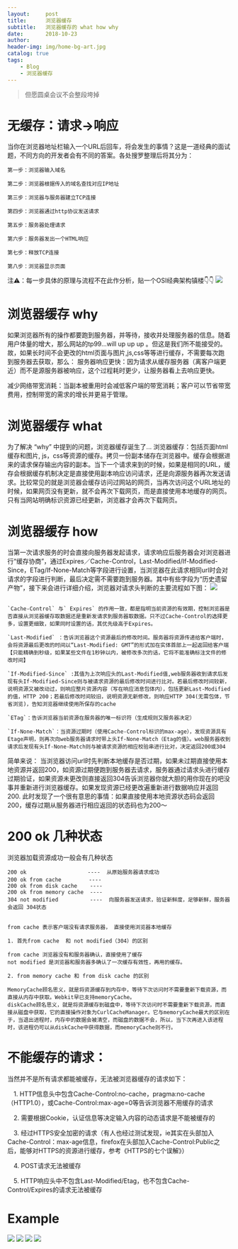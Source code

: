```yaml
---
layout:     post
title:      浏览器缓存
subtitle:   浏览器缓存的 what how why
date:       2018-10-23
author:     
header-img: img/home-bg-art.jpg
catalog: true
tags:
	- Blog 
	- 浏览器缓存
---
```


> 但愿圆桌会议不会整段垮掉


# 无缓存：请求->响应

当你在浏览器地址栏输入一个URL后回车，将会发生的事情？这是一道经典的面试题，不同方向的开发者会有不同的答案。各处搜罗整理后将其分为：

```
第一步：浏览器输入域名

第二步：浏览器根据传入的域名查找对应IP地址

第三步：浏览器与服务器建立TCP连接

第四步：浏览器通过http协议发送请求

第五步：服务器处理请求

第六步：服务器发出一个HTML响应

第七步：释放TCP连接

第八步：浏览器显示页面

```

注⚠️：每一步具体的原理与流程不在此作分析，贴一个OSI经典架构镇楼👇👇
![](https://raw.githubusercontent.com/LvDobby/LvDobby.github.io/master/img/stuimg/OSI.jpg)

# 浏览器缓存  why

如果浏览器所有的操作都要跑到服务器，并等待，接收并处理服务器的信息。随着用户体量的增大，那么网站的tp99...will up up up 。但这是我们所不能接受的。故，如果长时间不会更改的html页面与图片,js,css等等进行缓存，不需要每次跑到服务器去获取，那么：
  服务器响应更快：因为请求从缓存服务器（离客户端更近）而不是源服务器被响应，这个过程耗时更少，让服务器看上去响应更快。

  减少网络带宽消耗：当副本被重用时会减低客户端的带宽消耗；客户可以节省带宽费用，控制带宽的需求的增长并更易于管理。
  
# 浏览器缓存  what
为了解决 “why” 中提到的问题，浏览器缓存诞生了...
浏览器缓存：包括页面html缓存和图片, js，css等资源的缓存。拷贝一份副本储存在浏览器中。缓存会根据进来的请求保存输出内容的副本。当下一个请求来到的时候，如果是相同的URL，缓存会根据缓存机制决定是直接使用副本响应访问请求，还是向源服务器再次发送请求。比较常见的就是浏览器会缓存访问过网站的网页，当再次访问这个URL地址的时候，如果网页没有更新，就不会再次下载网页，而是直接使用本地缓存的网页。只有当网站明确标识资源已经更新，浏览器才会再次下载网页。

# 浏览器缓存  how

当第一次请求服务的时会直接向服务器发起请求，请求响应后服务器会对浏览器进行“缓存协商”，通过Expires／Cache-Control，Last-Modified/If-Modified-Since，ETag/If-None-Match等字段进行设置，当浏览器在此请求相同url时会对请求的字段进行判断，最后决定需不需要跑到服务器。其中有些字段为“历史遗留产物”，接下来会进行详细介绍，浏览器对请求头判断的主要流程如下图：
![](https://raw.githubusercontent.com/LvDobby/LvDobby.github.io/master/img/stuimg/huancun.jpg)

```

`Cache-Control` 与` Expires` 的作用一致，都是指明当前资源的有效期，控制浏览器是否直接从浏览器缓存取数据还是重新发请求到服务器取数据。只不过Cache-Control的选择更多，设置更细致，如果同时设置的话，其优先级高于Expires。

`Last-Modified` ：告诉浏览器这个资源最后的修改时间。服务器将资源传递给客户端时，会将资源最后更改的时间以“Last-Modified: GMT”的形式加在实体首部上一起返回给客户端【只能精确到秒级，如果某些文件在1秒钟以内，被修改多次的话，它将不能准确标注文件的修改时间】

`If-Modified-Since` :其值为上次响应头的Last-Modified值,web服务器收到请求后发现有头If-Modified-Since则与被请求资源的最后修改时间进行比对。若最后修改时间较新，说明资源又被改动过，则响应整片资源内容（写在响应消息包体内），包括更新Last-Modified的值，HTTP 200；若最后修改时间较旧，说明资源无新修改，则响应HTTP 304(无需包体，节省浏览)，告知浏览器继续使用所保存的cache

`ETag`：告诉浏览器当前资源在服务器的唯一标识符（生成规则又服务器决定）

`If-None-Match`：当资源过期时（使用Cache-Control标识的max-age），发现资源具有Etage声明，则再次向web服务器请求时带上头If-None-Match（Etag的值）。web服务器收到请求后发现有头If-None-Match则与被请求资源的相应校验串进行比对，决定返回200或304

```
简单来说：
    当浏览器访问url时先判断本地缓存是否过期，如果未过期直接使用本地资源并返回200，如资源过期便跑到服务器去请求，服务器通过请求头进行缓存过期验证，如果资源未更改则直接返回304告诉浏览器你就大胆的用你现在的吧没事并重新进行浏览器缓存。如果发现资源已经更改遍重新进行数据响应并返回200.
	此时发现了一个很有意思的事情：如果直接使用本地资源状态码会返回200，缓存过期从服务器进行相应返回的状态码也为200～
# 200 ok 几种状态
浏览器加载资源成功一般会有几种状态

```
200 ok  　　　　　　　　    ----  从原始服务器请求成功
200 ok from cache   　    ----
200 ok from disk cache    ----
200 ok from memory cache  ----
304 not modified          ----  向服务器发送请求，验证新鲜度，足够新鲜，服务器会返回 304状态

 
from cache 表示客户端没有请求服务器， 直接使用浏览器本地缓存

1. 首先from cache  和 not modified（304）的区别

from cache 浏览器没有和服务器确认，直接使用了缓存
not modified 是浏览器和服务器多确认了一次缓存有效性，再用的缓存。

2. from memory cache 和 from disk cache 的区别

MemoryCache顾名思义，就是将资源缓存到内存中，等待下次访问时不需要重新下载资源，而直接从内存中获取。Webkit早已支持memoryCache。
diskCache顾名思义，就是将资源缓存到磁盘中，等待下次访问时不需要重新下载资源，而直接从磁盘中获取，它的直接操作对象为CurlCacheManager。它与memoryCache最大的区别在于，当退出进程时，内存中的数据会被清空，而磁盘的数据不会，所以，当下次再进入该进程时，该进程仍可以从diskCache中获得数据，而memoryCache则不行。

```

# 不能缓存的请求：

当然并不是所有请求都能被缓存，无法被浏览器缓存的请求如下：

　1. HTTP信息头中包含Cache-Control:no-cache，pragma:no-cache（HTTP1.0），或Cache-Control:max-age=0等告诉浏览器不用缓存的请求

　2. 需要根据Cookie，认证信息等决定输入内容的动态请求是不能被缓存的

　3. 经过HTTPS安全加密的请求（有人也经过测试发现，ie其实在头部加入Cache-Control：max-age信息，firefox在头部加入Cache-Control:Public之后，能够对HTTPS的资源进行缓存，参考《HTTPS的七个误解》）

　4. POST请求无法被缓存

　5. HTTP响应头中不包含Last-Modified/Etag，也不包含Cache-Control/Expires的请求无法被缓存
# Example
![](https://raw.githubusercontent.com/LvDobby/LvDobby.github.io/master/img/stuimg/huancun01.jpg)
![](https://raw.githubusercontent.com/LvDobby/LvDobby.github.io/master/img/stuimg/huancun02.jpg)
![](https://raw.githubusercontent.com/LvDobby/LvDobby.github.io/master/img/stuimg/baiduhc.jpg)
![](https://raw.githubusercontent.com/LvDobby/LvDobby.github.io/master/img/stuimg/huancunpost.jpg)













